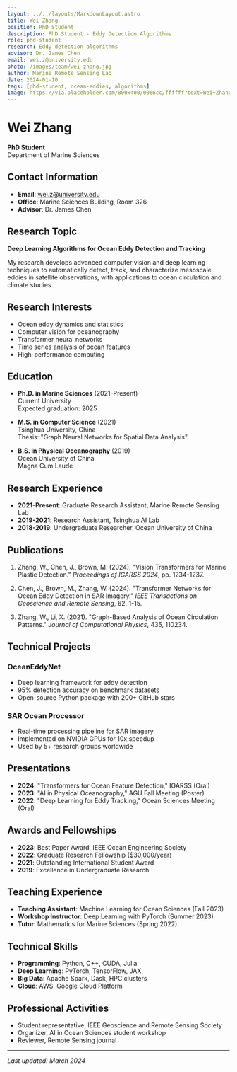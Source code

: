 ```yaml
---
layout: ../../layouts/MarkdownLayout.astro
title: Wei Zhang
position: PhD Student
description: PhD Student - Eddy Detection Algorithms
role: phd-student
research: Eddy detection algorithms
advisor: Dr. James Chen
email: wei.z@university.edu
photo: /images/team/wei-zhang.jpg
author: Marine Remote Sensing Lab
date: 2024-01-10
tags: [phd-student, ocean-eddies, algorithms]
image: https://via.placeholder.com/800x400/0066cc/ffffff?text=Wei+Zhang
---
```


# Wei Zhang
**PhD Student**  
Department of Marine Sciences

## Contact Information
- **Email**: wei.z@university.edu
- **Office**: Marine Sciences Building, Room 326
- **Advisor**: Dr. James Chen

## Research Topic

**Deep Learning Algorithms for Ocean Eddy Detection and Tracking**

My research develops advanced computer vision and deep learning techniques to automatically detect, track, and characterize mesoscale eddies in satellite observations, with applications to ocean circulation and climate studies.

## Research Interests

- Ocean eddy dynamics and statistics
- Computer vision for oceanography
- Transformer neural networks
- Time series analysis of ocean features
- High-performance computing

## Education

- **Ph.D. in Marine Sciences** (2021-Present)  
  Current University  
  Expected graduation: 2025

- **M.S. in Computer Science** (2021)  
  Tsinghua University, China  
  Thesis: "Graph Neural Networks for Spatial Data Analysis"

- **B.S. in Physical Oceanography** (2019)  
  Ocean University of China  
  Magna Cum Laude

## Research Experience

- **2021-Present**: Graduate Research Assistant, Marine Remote Sensing Lab
- **2019-2021**: Research Assistant, Tsinghua AI Lab
- **2018-2019**: Undergraduate Researcher, Ocean University of China

## Publications

1. Zhang, W., Chen, J., Brown, M. (2024). "Vision Transformers for Marine Plastic Detection." *Proceedings of IGARSS 2024*, pp. 1234-1237.

2. Chen, J., Brown, M., Zhang, W. (2024). "Transformer Networks for Ocean Eddy Detection in SAR Imagery." *IEEE Transactions on Geoscience and Remote Sensing*, 62, 1-15.

3. Zhang, W., Li, X. (2021). "Graph-Based Analysis of Ocean Circulation Patterns." *Journal of Computational Physics*, 435, 110234.

## Technical Projects

### OceanEddyNet
- Deep learning framework for eddy detection
- 95% detection accuracy on benchmark datasets
- Open-source Python package with 200+ GitHub stars

### SAR Ocean Processor
- Real-time processing pipeline for SAR imagery
- Implemented on NVIDIA GPUs for 10x speedup
- Used by 5+ research groups worldwide

## Presentations

- **2024**: "Transformers for Ocean Feature Detection," IGARSS (Oral)
- **2023**: "AI in Physical Oceanography," AGU Fall Meeting (Poster)
- **2022**: "Deep Learning for Eddy Tracking," Ocean Sciences Meeting (Oral)

## Awards and Fellowships

- **2023**: Best Paper Award, IEEE Ocean Engineering Society
- **2022**: Graduate Research Fellowship ($30,000/year)
- **2021**: Outstanding International Student Award
- **2019**: Excellence in Undergraduate Research

## Teaching Experience

- **Teaching Assistant**: Machine Learning for Ocean Sciences (Fall 2023)
- **Workshop Instructor**: Deep Learning with PyTorch (Summer 2023)
- **Tutor**: Mathematics for Marine Sciences (Spring 2022)

## Technical Skills

- **Programming**: Python, C++, CUDA, Julia
- **Deep Learning**: PyTorch, TensorFlow, JAX
- **Big Data**: Apache Spark, Dask, HPC clusters
- **Cloud**: AWS, Google Cloud Platform

## Professional Activities

- Student representative, IEEE Geoscience and Remote Sensing Society
- Organizer, AI in Ocean Sciences student workshop
- Reviewer, Remote Sensing journal

---

*Last updated: March 2024*